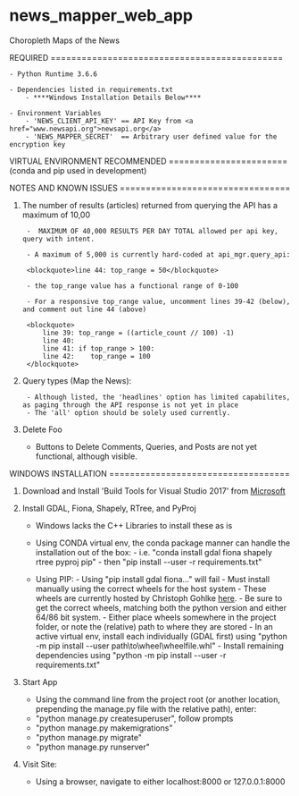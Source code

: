 # news_mapper_web_app
Choropleth Maps of the News 

REQUIRED =============================================

    - Python Runtime 3.6.6
    
    - Dependencies listed in requirements.txt
        - ****Windows Installation Details Below****
    
    - Environment Variables
        - 'NEWS_CLIENT_API_KEY' == API Key from <a href="www.newsapi.org">newsapi.org</a>
        - 'NEWS_MAPPER_SECRET'  == Arbitrary user defined value for the encryption key
    
VIRTUAL ENVIRONMENT RECOMMENDED =======================
(conda and pip used in development)








NOTES AND KNOWN ISSUES =================================

1. The number of results (articles) returned from querying the API has a maximum of 10,00

        -  MAXIMUM OF 40,000 RESULTS PER DAY TOTAL allowed per api key, query with intent. 

        - A maximum of 5,000 is currently hard-coded at api_mgr.query_api:
        
        <blockquote>line 44: top_range = 50</blockquote>
        
        - the top_range value has a functional range of 0-100
        
        - For a responsive top_range value, uncomment lines 39-42 (below), and comment out line 44 (above)
        
        <blockquote>
            line 39: top_range = ((article_count // 100) -1)
            line 40:
            line 41: if top_range > 100:
            line 42:    top_range = 100
        </blockquote>
        
        
2. Query types (Map the News):
    
        - Although listed, the 'headlines' option has limited capabilites, as paging through the API response is not yet in place
        - The 'all' option should be solely used currently. 



3. Delete Foo

    - Buttons to Delete Comments, Queries, and Posts are not yet functional, although visible. 








WINDOWS INSTALLATION ===================================

1. Download and Install 'Build Tools for Visual Studio 2017' from <a href="https://visualstudio.microsoft.com/downloads/">Microsoft</a>



2. Install GDAL, Fiona, Shapely, RTree, and PyProj

    - Windows lacks the C++ Libraries to install these as is
    
    - Using CONDA virtual env, the conda package manner can handle the installation out of the box:
          - i.e. "conda install gdal fiona shapely rtree pyproj pip"
          - then "pip install --user -r requirements.txt"
          
    - Using PIP:
          - Using "pip install gdal fiona..." will fail
          - Must install manually using the correct wheels for the host system
          - These wheels are currently hosted by Christoph Gohlke <a href="https://www.lfd.uci.edu/~gohlke/pythonlibs/">here</a>.
                - Be sure to get the correct wheels, matching both the python version and either 64/86 bit system. 
          - Either place wheels somewhere in the project folder, or note the (relative) path to where they are stored
          - In an active virtual env, install each individually (GDAL first) using "python -m pip install --user path\to\wheel\wheelfile.whl"
          - Install remaining dependencies using "python -m pip install --user -r requirements.txt"
          
          
3. Start App
      - Using the command line from the project root (or another location, prepending the manage.py file with the relative path), enter:
      - "python manage.py createsuperuser", follow prompts
      - "python manage.py makemigrations"
      - "python manage.py migrate"
      - "python manage.py runserver"
          
4. Visit Site:
      - Using a browser, navigate to either localhost:8000 or 127.0.0.1:8000
      
      
      
      
   
